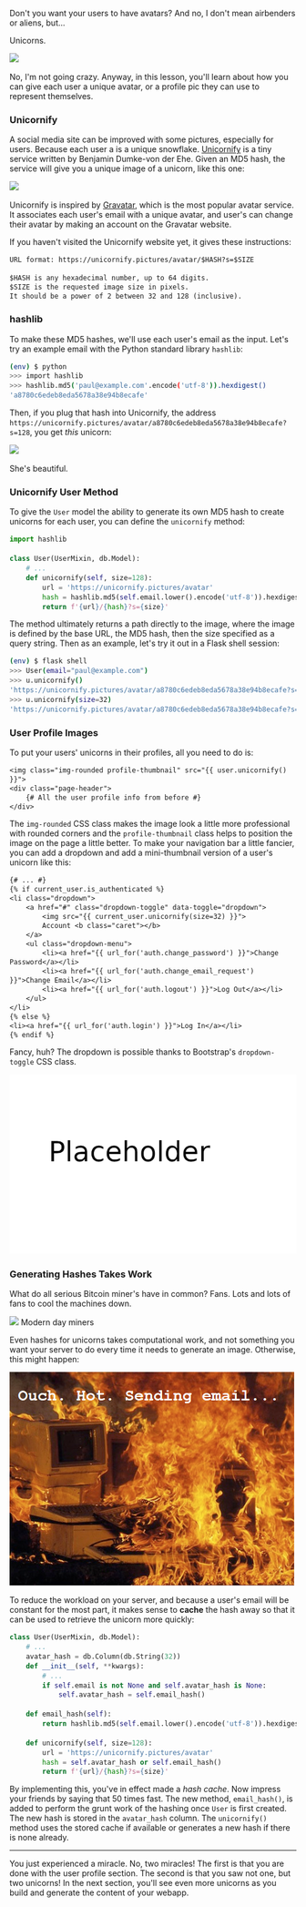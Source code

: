 Don't you want your users to have avatars? And no, I don't mean airbenders or aliens, but...

Unicorns.

![](https://images.unsplash.com/photo-1516486915195-358a5c2b2395?ixlib=rb-1.2.1&auto=format&fit=crop&w=634&q=80)

No, I'm not going crazy. Anyway, in this lesson, you'll learn about how you can give each user a unique avatar, or a profile pic they can use to represent themselves.

### Unicornify

A social media site can be improved with some pictures, especially for users. Because each user a is a unique snowflake. <a href="https://unicornify.pictures/" target="_blank">Unicornify</a> is a tiny service written by Benjamin Dumke-von der Ehe. Given an MD5 hash, the service will give you a unique image of a unicorn, like this one:

![](https://unicornify.pictures/avatar/7daf6c79d4802916d8516266e74850af?s=128)

Unicornify is inspired by <a href="https://en.gravatar.com/" target="_blank">Gravatar</a>, which is the most popular avatar service. It associates each user's email with a unique avatar, and user's can change their avatar by making an account on the Gravatar website.

If you haven't visited the Unicornify website yet, it gives these instructions:

```
URL format: https://unicornify.pictures/avatar/$HASH?s=$SIZE

$HASH is any hexadecimal number, up to 64 digits.
$SIZE is the requested image size in pixels.
It should be a power of 2 between 32 and 128 (inclusive).
```

### hashlib

To make these MD5 hashes, we'll use each user's email as the input. Let's try an example email with the Python standard library `hashlib`:

```bash
(env) $ python
>>> import hashlib
>>> hashlib.md5('paul@example.com'.encode('utf-8')).hexdigest()
'a8780c6edeb8eda5678a38e94b8ecafe'
```

Then, if you plug that hash into Unicornify, the address `https://unicornify.pictures/avatar/a8780c6edeb8eda5678a38e94b8ecafe?s=128`, you get *this* unicorn:

![](https://unicornify.pictures/avatar/a8780c6edeb8eda5678a38e94b8ecafe?s=128)

She's beautiful.

### Unicornify User Method

To give the `User` model the ability to generate its own MD5 hash to create unicorns for each user, you can define the `unicornify` method:

```python
import hashlib

class User(UserMixin, db.Model):
    # ...
    def unicornify(self, size=128):
        url = 'https://unicornify.pictures/avatar'
        hash = hashlib.md5(self.email.lower().encode('utf-8')).hexdigest()
        return f'{url}/{hash}?s={size}'
```

The method ultimately returns a path directly to the image, where the image is defined by the base URL, the MD5 hash, then the size specified as a query string. Then as an example, let's try it out in a Flask shell session:

```bash
(env) $ flask shell
>>> User(email="paul@example.com")
>>> u.unicornify()
'https://unicornify.pictures/avatar/a8780c6edeb8eda5678a38e94b8ecafe?s=128'
>>> u.unicornify(size=32)
'https://unicornify.pictures/avatar/a8780c6edeb8eda5678a38e94b8ecafe?s=32'
```

### User Profile Images

To put your users' unicorns in their profiles, all you need to do is:

```jinja2
<img class="img-rounded profile-thumbnail" src="{{ user.unicornify() }}">
<div class="page-header">
    {# All the user profile info from before #}
</div>
```

The `img-rounded` CSS class makes the image look a little more professional with rounded corners and the `profile-thumbnail` class helps to position the image on the page a little better. To make your navigation bar a little fancier, you can add a dropdown and add a mini-thumbnail version of a user's unicorn like this:

[//]: # (TODO: need to define styles in styles.css, and have it referenced in the template)

```jinja2
{# ... #}
{% if current_user.is_authenticated %}
<li class="dropdown">
    <a href="#" class="dropdown-toggle" data-toggle="dropdown">
        <img src="{{ current_user.unicornify(size=32) }}">
        Account <b class="caret"></b>
    </a>
    <ul class="dropdown-menu">
        <li><a href="{{ url_for('auth.change_password') }}">Change Password</a></li>
        <li><a href="{{ url_for('auth.change_email_request') }}">Change Email</a></li>
        <li><a href="{{ url_for('auth.logout') }}">Log Out</a></li>
    </ul>
</li>
{% else %}
<li><a href="{{ url_for('auth.login') }}">Log In</a></li>
{% endif %}
```

Fancy, huh? The dropdown is possible thanks to Bootstrap's `dropdown-toggle` CSS class.

![](../images/placeholder.png)

### Generating Hashes Takes Work

What do all serious Bitcoin miner's have in common? Fans. Lots and lots of fans to cool the machines down.

![](https://images.unsplash.com/photo-1586772002345-339f8042a777?ixlib=rb-1.2.1&ixid=eyJhcHBfaWQiOjEyMDd9&auto=format&fit=crop&w=1200&q=80)
Modern day miners

Even hashes for unicorns takes computational work, and not something you want your server to do every time it needs to generate an image. Otherwise, this might happen:

![](../images/server_on_fire.png)

To reduce the workload on your server, and because a user's email will be constant for the most part, it makes sense to **cache** the hash away so that it can be used to retrieve the unicorn more quickly:

```python
class User(UserMixin, db.Model):
    # ...
    avatar_hash = db.Column(db.String(32))
    def __init__(self, **kwargs):
        # ...
        if self.email is not None and self.avatar_hash is None:
            self.avatar_hash = self.email_hash()

    def email_hash(self):
        return hashlib.md5(self.email.lower().encode('utf-8')).hexdigest()

    def unicornify(self, size=128):
        url = 'https://unicornify.pictures/avatar'
        hash = self.avatar_hash or self.email_hash()
        return f'{url}/{hash}?s={size}'
```

By implementing this, you've in effect made a *hash cache*. Now impress your friends by saying that 50 times fast. The new method, `email_hash()`, is added to perform the grunt work of the hashing once `User` is first created. The new hash is stored in the `avatar_hash` column. The `unicornify()` method uses the stored cache if available or generates a new hash if there is none already.

___

You just experienced a miracle. No, two miracles! The first is that you are done with the user profile section. The second is that you saw not one, but two unicorns! In the next section, you'll see even more unicorns as you build and generate the content of your webapp.